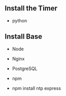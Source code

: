 ## Install the Timer
- python

## Install Base
- Node
- Nginx
- PostgreSQL
- npm

- npm install ntp express
